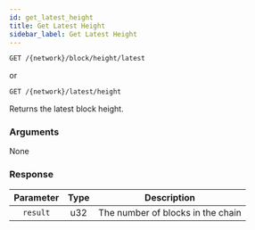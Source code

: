 ```yaml
---
id: get_latest_height
title: Get Latest Height
sidebar_label: Get Latest Height
---
```


```bash title=ENDPOINT
GET /{network}/block/height/latest
```
or
```bash title=ENDPOINT
GET /{network}/latest/height
```

Returns the latest block height.

### Arguments

None

### Response

| Parameter | Type |            Description            |
|:---------:|:----:|:---------------------------------:|
| `result`  | u32  | The number of blocks in the chain |
